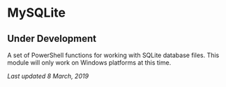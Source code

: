 # MySQLite

## Under Development

A set of PowerShell functions for working with SQLite database files. This module will only work on Windows platforms at this time.

_Last updated 8 March, 2019_
